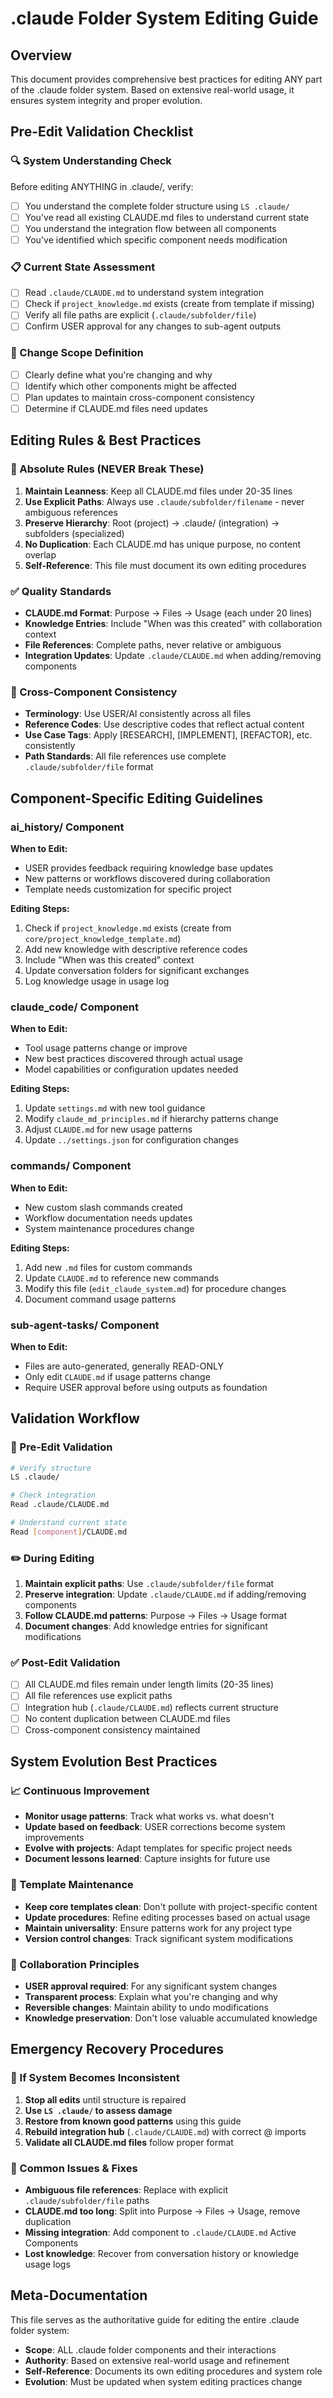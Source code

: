 # .claude Folder System Editing Guide

## Overview
This document provides comprehensive best practices for editing ANY part of the .claude folder system. Based on extensive real-world usage, it ensures system integrity and proper evolution.

## Pre-Edit Validation Checklist

### 🔍 System Understanding Check
Before editing ANYTHING in .claude/, verify:
- [ ] You understand the complete folder structure using `LS .claude/`
- [ ] You've read all existing CLAUDE.md files to understand current state
- [ ] You understand the integration flow between all components
- [ ] You've identified which specific component needs modification

### 📋 Current State Assessment
- [ ] Read `.claude/CLAUDE.md` to understand system integration
- [ ] Check if `project_knowledge.md` exists (create from template if missing)
- [ ] Verify all file paths are explicit (`.claude/subfolder/file`)
- [ ] Confirm USER approval for any changes to sub-agent outputs

### 🎯 Change Scope Definition
- [ ] Clearly define what you're changing and why
- [ ] Identify which other components might be affected
- [ ] Plan updates to maintain cross-component consistency
- [ ] Determine if CLAUDE.md files need updates

## Editing Rules & Best Practices

### 🚫 Absolute Rules (NEVER Break These)
1. **Maintain Leanness**: Keep all CLAUDE.md files under 20-35 lines
2. **Use Explicit Paths**: Always use `.claude/subfolder/filename` - never ambiguous references
3. **Preserve Hierarchy**: Root (project) → .claude/ (integration) → subfolders (specialized)
4. **No Duplication**: Each CLAUDE.md has unique purpose, no content overlap
5. **Self-Reference**: This file must document its own editing procedures

### ✅ Quality Standards
- **CLAUDE.md Format**: Purpose → Files → Usage (each under 20 lines)
- **Knowledge Entries**: Include "When was this created" with collaboration context
- **File References**: Complete paths, never relative or ambiguous
- **Integration Updates**: Update `.claude/CLAUDE.md` when adding/removing components

### 🔄 Cross-Component Consistency
- **Terminology**: Use USER/AI consistently across all files
- **Reference Codes**: Use descriptive codes that reflect actual content
- **Use Case Tags**: Apply [RESEARCH], [IMPLEMENT], [REFACTOR], etc. consistently
- **Path Standards**: All file references use complete `.claude/subfolder/file` format

## Component-Specific Editing Guidelines

### ai_history/ Component
**When to Edit:**
- USER provides feedback requiring knowledge base updates
- New patterns or workflows discovered during collaboration
- Template needs customization for specific project

**Editing Steps:**
1. Check if `project_knowledge.md` exists (create from `core/project_knowledge_template.md`)
2. Add new knowledge with descriptive reference codes
3. Include "When was this created" context
4. Update conversation folders for significant exchanges
5. Log knowledge usage in usage log

### claude_code/ Component
**When to Edit:**
- Tool usage patterns change or improve
- New best practices discovered through actual usage
- Model capabilities or configuration updates needed

**Editing Steps:**
1. Update `settings.md` with new tool guidance
2. Modify `claude_md_principles.md` if hierarchy patterns change
3. Adjust `CLAUDE.md` for new usage patterns
4. Update `../settings.json` for configuration changes

### commands/ Component
**When to Edit:**
- New custom slash commands created
- Workflow documentation needs updates
- System maintenance procedures change

**Editing Steps:**
1. Add new `.md` files for custom commands
2. Update `CLAUDE.md` to reference new commands
3. Modify this file (`edit_claude_system.md`) for procedure changes
4. Document command usage patterns

### sub-agent-tasks/ Component
**When to Edit:**
- Files are auto-generated, generally READ-ONLY
- Only edit `CLAUDE.md` if usage patterns change
- Require USER approval before using outputs as foundation

## Validation Workflow

### 🔧 Pre-Edit Validation
```bash
# Verify structure
LS .claude/

# Check integration
Read .claude/CLAUDE.md

# Understand current state
Read [component]/CLAUDE.md
```

### ✏️ During Editing
1. **Maintain explicit paths**: Use `.claude/subfolder/file` format
2. **Preserve integration**: Update `.claude/CLAUDE.md` if adding/removing components
3. **Follow CLAUDE.md patterns**: Purpose → Files → Usage format
4. **Document changes**: Add knowledge entries for significant modifications

### ✅ Post-Edit Validation
- [ ] All CLAUDE.md files remain under length limits (20-35 lines)
- [ ] All file references use explicit paths
- [ ] Integration hub (`.claude/CLAUDE.md`) reflects current structure
- [ ] No content duplication between CLAUDE.md files
- [ ] Cross-component consistency maintained

## System Evolution Best Practices

### 📈 Continuous Improvement
- **Monitor usage patterns**: Track what works vs. what doesn't
- **Update based on feedback**: USER corrections become system improvements
- **Evolve with projects**: Adapt templates for specific project needs
- **Document lessons learned**: Capture insights for future use

### 🔄 Template Maintenance
- **Keep core templates clean**: Don't pollute with project-specific content
- **Update procedures**: Refine editing processes based on actual usage
- **Maintain universality**: Ensure patterns work for any project type
- **Version control changes**: Track significant system modifications

### 🤝 Collaboration Principles
- **USER approval required**: For any significant system changes
- **Transparent process**: Explain what you're changing and why
- **Reversible changes**: Maintain ability to undo modifications
- **Knowledge preservation**: Don't lose valuable accumulated knowledge

## Emergency Recovery Procedures

### 🚨 If System Becomes Inconsistent
1. **Stop all edits** until structure is repaired
2. **Use `LS .claude/` to assess damage**
3. **Restore from known good patterns** using this guide
4. **Rebuild integration hub** (`.claude/CLAUDE.md`) with correct @ imports
5. **Validate all CLAUDE.md files** follow proper format

### 🔧 Common Issues & Fixes
- **Ambiguous file references**: Replace with explicit `.claude/subfolder/file` paths
- **CLAUDE.md too long**: Split into Purpose → Files → Usage, remove duplication
- **Missing integration**: Add component to `.claude/CLAUDE.md` Active Components
- **Lost knowledge**: Recover from conversation history or knowledge usage logs

## Meta-Documentation
This file serves as the authoritative guide for editing the entire .claude folder system:
- **Scope**: ALL .claude folder components and their interactions
- **Authority**: Based on extensive real-world usage and refinement
- **Self-Reference**: Documents its own editing procedures and system role
- **Evolution**: Must be updated when system editing practices change